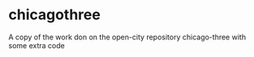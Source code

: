 # chicagothree
A copy of the work don on the open-city repository chicago-three with some extra code
